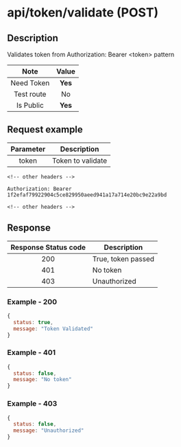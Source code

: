 # api/token/validate (POST)

## Description

Validates token from Authorization: Bearer &lt;token> pattern

|    Note    |  Value  |
| :--------: | :-----: |
| Need Token | **Yes** |
| Test route |   No    |
| Is Public  | **Yes** |

## Request example

| Parameter | Description       |
| :-------: | ----------------- |
|   token   | Token to validate |

```http
<!-- other headers -->

Authorization: Bearer 1f2efaf79922904c5ce829950aeed941a17a714e20bc9e22a9bd

<!-- other headers -->
```

## Response

| Response Status code | Description        |
| :------------------: | ------------------ |
|         200          | True, token passed |
|         401          | No token           |
|         403          | Unauthorized       |

### Example - 200

```js
{
  status: true,
  message: "Token Validated"
}
```

### Example - 401

```js
{
  status: false,
  message: "No token"
}
```

### Example - 403

```js
{
  status: false,
  message: "Unauthorized"
}
```
